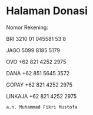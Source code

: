 # Halaman Donasi

Nomor Rekening:

BRI   3210 01 045581 53 8

JAGO  5099 8185 5179

OVO   +62 821 4252 2975

DANA  +62 851 5645 3572

GOPAY +62 821 4252 2975

LINKAJA +62 821 4252 2975

    a.n. Muhammad Fikri Mustofa
